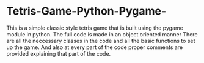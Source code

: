# Tetris-Game-Python-Pygame-


This is a simple classic style tetris game that is built using the pygame module in python. The full code is made in an object oriented manner
There are all the neccessary classes in the code and all the basic functions to set up the game. And also at every part of the code proper 
comments are provided explaining that part of the code.
